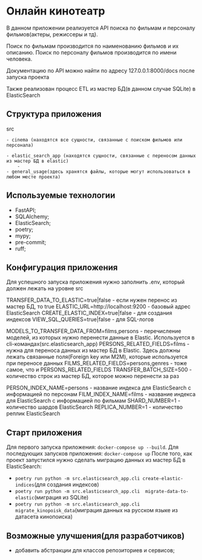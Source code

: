 # Онлайн кинотеатр

В данном приложении реализуется API поиска по фильмам и персоналу фильмов(актеры, режиссеры и тд).

Поиск по фильмам производится по наименованию фильмов и их описанию.
Поиск по персоналу фильмов производится по имени человека.

Документацию по API можно найти по адресу 127.0.0.1:8000/docs после запуска проекта

Также реализован процесс ETL из мастер БД(в данном случае SQLite) в ElasticSearch

## Структура приложения
src

    - cinema (находятся все сущности, связанные с поиском фильмов или персонала)

    - elastic_search_app (находятся сущности, связанные с переносом данных из мастер БД в elastic)
        - 
    - general_usage(здесь хранятся файлы, которые могут использоваться в любом месте проекта)

## Используемые технологии

* FastAPI;
* SQLAlchemy;
* ElasticSearch;
* poetry;
* mypy;
* pre-commit;
* ruff;

## Конфигурация приложения
Для успешного запуска приложения нужно заполнить .env, который должен лежать на уровне src

TRANSFER_DATA_TO_ELASTIC=true|false - если нужен перенос из мастер БД, то true
ELASTIC_URL=http://localhost:9200 - базовый адрес ElasticSearch
CREATE_ELASTIC_INDEX=true|false - для создания индексов
VIEW_SQL_QUERIES=true|false - для SQL-логов

MODELS_TO_TRANSFER_DATA_FROM=films,persons - перечисление моделей, из которых нужно перенести данные в Elastic. 
                                            Используется в cli-командах(src.elasticsearch_app)
PERSONS_RELATED_FIELDS=films - нужна для переноса данных из мастер БД в Elastic. 
                                Здесь должны лежать связанные поля(Foreign key или M2M), которые используется при переносе
                                данных
FILMS_RELATED_FIELDS=persons,genres - тоже самое, что и PERSONS_RELATED_FIELDS
TRANSFER_BATCH_SIZE=500 - количество строк из мастер БД, которое можно перенести за раз

PERSON_INDEX_NAME=persons - название индекса для ElasticSearch с информацией по персонам
FILM_INDEX_NAME=films - название индекса для ElasticSearch с информацией по фильмам
SHARD_NUMBER=1 - количество шардов ElasticSearch
REPLICA_NUMBER=1 - количество реплик ElasticSearch


## Старт приложения
Для первого запуска приложения: ```docker-compose up --build```. Для последующих запусков приложения: ```docker-compose up```
После того, как проект запустился нужно сделать миграцию данных из мастер БД в ElasticSearch:
* ```poetry run python -m src.elasticsearch_app.cli create-elastic-indices```(для создания индексов)
* ```poetry run python -m src.elasticsearch_app.cli  migrate-data-to-elastic```(миграция из SQLite)
* ```poetry run python -m src.elasticsearch_app.cli migrate_kinopoisk_data```(миграция данных на русском языке из датасета кинопоиска)

## Возможные улучшения(для разработчиков)
* добавить абстракции для классов репозиториев и сервисов;

